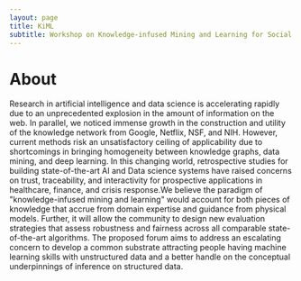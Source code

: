 ```yaml
---
layout: page
title: KiML
subtitle: Workshop on Knowledge-infused Mining and Learning for Social Impact
---
```


# About
Research in artificial intelligence and data science is accelerating rapidly due to an unprecedented explosion in the amount of information on the web. In parallel, we noticed immense growth in the construction and utility of the knowledge network from Google, Netflix, NSF, and NIH. However, current methods risk an unsatisfactory ceiling of applicability due to shortcomings in bringing homogeneity between knowledge graphs, data mining, and deep learning. In this changing world, retrospective studies for building state-of-the-art AI and Data science systems have raised concerns on trust, traceability, and interactivity for prospective applications in healthcare, finance, and crisis response.We believe the paradigm of "knowledge-infused mining and learning"  would account for both pieces of knowledge that accrue from domain expertise and guidance from physical models. Further, it will allow the community to design new evaluation strategies that assess robustness and fairness across all comparable state-of-the-art algorithms. The proposed forum aims to address an escalating concern to develop a common substrate attracting people having machine learning skills with unstructured data and a better handle on the conceptual underpinnings of inference on structured data.
